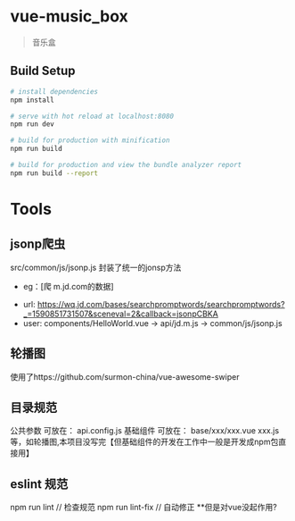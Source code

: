 # vue-music_box

> 音乐盒

## Build Setup

``` bash
# install dependencies
npm install

# serve with hot reload at localhost:8080
npm run dev

# build for production with minification
npm run build

# build for production and view the bundle analyzer report
npm run build --report
```

# Tools
## jsonp爬虫
src/common/js/jsonp.js 封装了统一的jonsp方法
+ eg：[爬 m.jd.com的数据] 
- url: https://wq.jd.com/bases/searchpromptwords/searchpromptwords?_=1590851731507&sceneval=2&callback=jsonpCBKA
- user: components/HelloWorld.vue -> api/jd.m.js -> common/js/jsonp.js

## 轮播图
使用了https://github.com/surmon-china/vue-awesome-swiper



## 目录规范
公共参数 可放在： api.config.js
基础组件 可放在： base/xxx/xxx.vue xxx.js等，如轮播图,本项目没写完【但基础组件的开发在工作中一般是开发成npm包直接用】

## eslint 规范
npm run lint // 检查规范
npm run lint-fix // 自动修正   **但是对vue没起作用?